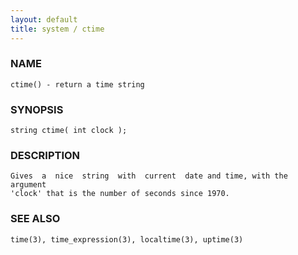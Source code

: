 ```yaml
---
layout: default
title: system / ctime
---
```






### NAME
    ctime() - return a time string


### SYNOPSIS
    string ctime( int clock );


### DESCRIPTION
    Gives  a  nice  string  with  current  date and time, with the argument
    'clock' that is the number of seconds since 1970.


### SEE ALSO
    time(3), time_expression(3), localtime(3), uptime(3)




